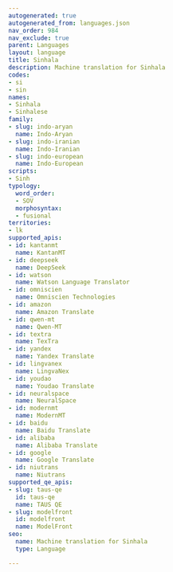 ```yaml
---
autogenerated: true
autogenerated_from: languages.json
nav_order: 984
nav_exclude: true
parent: Languages
layout: language
title: Sinhala
description: Machine translation for Sinhala
codes:
- si
- sin
names:
- Sinhala
- Sinhalese
family:
- slug: indo-aryan
  name: Indo-Aryan
- slug: indo-iranian
  name: Indo-Iranian
- slug: indo-european
  name: Indo-European
scripts:
- Sinh
typology:
  word_order:
  - SOV
  morphosyntax:
  - fusional
territories:
- lk
supported_apis:
- id: kantanmt
  name: KantanMT
- id: deepseek
  name: DeepSeek
- id: watson
  name: Watson Language Translator
- id: omniscien
  name: Omniscien Technologies
- id: amazon
  name: Amazon Translate
- id: qwen-mt
  name: Qwen-MT
- id: textra
  name: TexTra
- id: yandex
  name: Yandex Translate
- id: lingvanex
  name: LingvaNex
- id: youdao
  name: Youdao Translate
- id: neuralspace
  name: NeuralSpace
- id: modernmt
  name: ModernMT
- id: baidu
  name: Baidu Translate
- id: alibaba
  name: Alibaba Translate
- id: google
  name: Google Translate
- id: niutrans
  name: Niutrans
supported_qe_apis:
- slug: taus-qe
  id: taus-qe
  name: TAUS QE
- slug: modelfront
  id: modelfront
  name: ModelFront
seo:
  name: Machine translation for Sinhala
  type: Language

---
```


